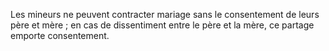   
 Les mineurs ne peuvent contracter mariage sans le consentement de leurs père et mère ; en cas de dissentiment entre le père et la mère, ce partage emporte consentement.  

  
